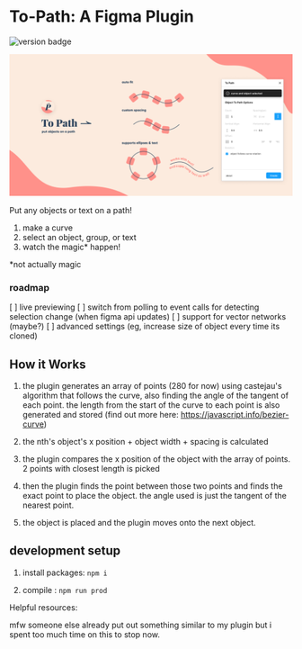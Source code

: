 
# To-Path: A Figma Plugin

![version badge](https://img.shields.io/badge/dynamic/json?color=ff69b4&label=version&query=version&url=https%3A%2F%2Fraw.githubusercontent.com%2Fcodelastnight%2Fto-path-figma%2Fmaster%2Fpackage.json?style=flat-square)


![logo and info image](info.png)

Put any objects or text on a path! 

1. make a curve
2. select an object, group, or text
3. watch the magic* happen!

*not actually magic

### roadmap 

 [ ] live previewing
 [ ] switch from polling to event calls for detecting selection change (when figma api updates)
 [ ] support for vector networks (maybe?)
 [ ] advanced settings (eg, increase size of object every time its cloned)

## How it Works

1. the plugin generates an array of points (280 for now) using castejau's algorithm  that follows the curve, also finding the angle of the tangent of each point. the length from the start of the curve to each point is also generated and stored (find out more here: https://javascript.info/bezier-curve)

2. the nth's object's x position + object width + spacing is calculated
3. the plugin compares the x position of the object with the array of points. 2 points with closest length is picked 
4. then the plugin finds the point between those two points and finds the exact point to place the object. the angle used is just the tangent of the nearest point.
5. the object is placed and the plugin moves onto the next object.

## development setup

1.  install packages:
`npm i` 

2. compile :
`npm run prod`

Helpful resources:


mfw someone else already put out something similar to my plugin but i spent too much time on this to stop now.

